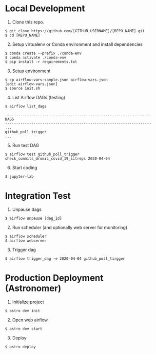 # Local Development

1. Clone this repo.

```
$ git clone https://github.com/[GITHUB_USERNAME]/[REPO_NAME].git
$ cd [REPO_NAME]
```

2. Setup virtualenv or Conda environment and install dependencies

``` 
$ conda create --prefix ./conda-env
$ conda activate ./conda-env
$ pip install -r requirements.txt
```

3. Setup environment
```
$ cp airflow-vars-sample.json airflow-vars.json
[edit airflow-vars.json]
$ source init.sh

```

4. List Airflow DAGs (testing) 
```
$ airflow list_dags

-------------------------------------------------------------------
DAGS
-------------------------------------------------------------------
...
github_poll_trigger
...

```
5. Run test DAG
```
$ airflow test github_poll_trigger check_commits_dromic_covid_19_sitreps 2020-04-04
```

6. Start coding
```
$ jupyter-lab
```

# Integration Test

1. Unpause dags 
```
$ airflow unpause [dag_id]
```
2. Run scheduler (and optionally web server for monitoring)
```
$ airflow scheduler
$ airflow webserver
```

3. Trigger dag 
```
$ airflow trigger_dag -e 2020-04-04 github_poll_tirgger
```

# Production Deployment (Astronomer)

1. Initialize project
```
$ astro dev init
```

2. Open web airflow
```
$ astro dev start
```

3. Deploy
```
$ astro deploy
```

